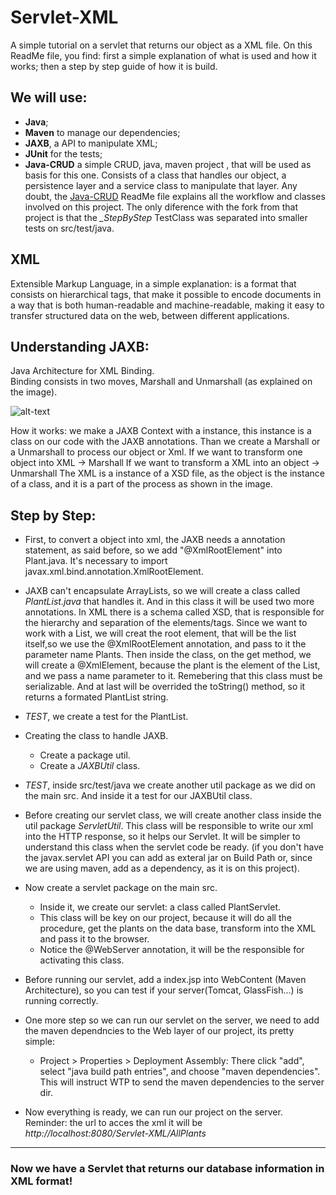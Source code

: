 # Servlet-XML
A simple tutorial on a servlet that returns our object as a XML file.
On this ReadMe file, you find: first a simple explanation of what is used and how it works; then a step by step guide of how it is build.


## We will use:

   * **Java**;
   * **Maven** to manage our dependencies;
   * **JAXB**, a API to manipulate XML;
   * **JUnit** for the tests;
   * **Java-CRUD** a simple CRUD, java, maven project , that will be used as basis for this one. Consists of a class that handles our object, a persistence layer and a service class to manipulate that layer. 
   Any doubt, the [Java-CRUD](https://github.com/BrenoCPimenta/Java-CRUD) ReadMe file explains all the workflow and classes involved on this project. 
   The only diference with the fork from that project is that the *_StepByStep* TestClass was separated into smaller tests on src/test/java. 

## XML

   Extensible Markup Language, in a simple explanation: is a format that consists on hierarchical tags, that make it possible to encode documents in a way that is both human-readable and machine-readable, making it easy to transfer structured data on the web, between different applications.

## Understanding JAXB:

   Java Architecture for XML Binding.  
   Binding consists in two moves, Marshall and Unmarshall (as explained on the image).

   ![alt-text](https://www.mysoftkey.com/wp-content/uploads/2017/06/jaxb-img.png)

   How it works: we make a JAXB Context with a instance, this instance is a class on our code with the JAXB annotations.
   Than we create a Marshall or a Unmarshall to process our object or Xml.
   If we want to transform one object into XML -> Marshall
   If we want to transform a XML into an object -> Unmarshall
   The XML is a instance of a XSD file, as the object is the instance of a class, and it is a part of the process as shown in the image.

## Step by Step:

   * First, to convert a object into xml, the JAXB needs a annotation statement, as said before, so we add "@XmlRootElement" into Plant.java. It's necessary to import javax.xml.bind.annotation.XmlRootElement.

   * JAXB can't encapsulate ArrayLists, so we will create a class called _PlantList.java_ that handles it. And in this class it will be used two more annotations. In XML there is a schema called XSD, that is responsible for the hierarchy and separation of the elements/tags. Since we want to work with a List, we will creat the root element, that will be the list itself,so we use the @XmlRootElement annotation, and pass to it the parameter name Plants. 
   Then inside the class, on the get method, we will create a @XmlElement, because the plant is the element of the List, and we pass a name parameter to it. Remebering that this class must be serializable. And at last will be overrided the toString() method, so it returns a formated PlantList string. 

   * *TEST*, we create a test for the PlantList.

   * Creating the class to handle JAXB.
     *  Create a package util.
     *  Create a _JAXBUtil_ class.

   * *TEST*, inside src/test/java we create another util package as we did on the main src. And inside it a test for our JAXBUtil class.

   * Before creating our servlet class, we will create another class inside the util package _ServletUtil_. This class will be responsible to write our xml into the HTTP response, so it helps our Servlet. It will be simpler to understand this class when the servlet code be ready. (if you don't have the javax.servlet API you can add as exteral jar on Build Path or, since we are using maven, add as a dependency, as it is on this project).


   * Now create a servlet package on the main src.
   	 * Inside it, we create our servlet: a class called PlantServlet.
   	 * This class will be key on our project, because it will do all the procedure, get the plants on the data base, transform into the XML and pass it to the browser.
   	 * Notice the @WebServer annotation, it will be the responsible for activating this class.


   * Before running our servlet, add a index.jsp into WebContent (Maven Architecture), so you can test if your server(Tomcat, GlassFish...) is running correctly.

   * One more step so we can run our servlet on the server, we need to add the maven dependncies to the Web layer of our project, its pretty simple:
   	 * Project > Properties > Deployment Assembly: There click "add", select "java build path entries", and choose "maven dependencies". This will instruct WTP to send the maven dependencies to the server dir.

   * Now everything is ready, we can run our project on the server. Reminder: the url to acces the xml it will be 
   *http://localhost:8080/Servlet-XML/AllPlants* 


------
### Now we have a Servlet that returns our database information in XML format!




